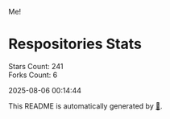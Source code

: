 Me!

# Respositories Stats
Stars Count: 241  
Forks Count: 6

2025-08-06 00:14:44  

This README is automatically generated by [🐰](https://github.com/rnitta/rnitta).
